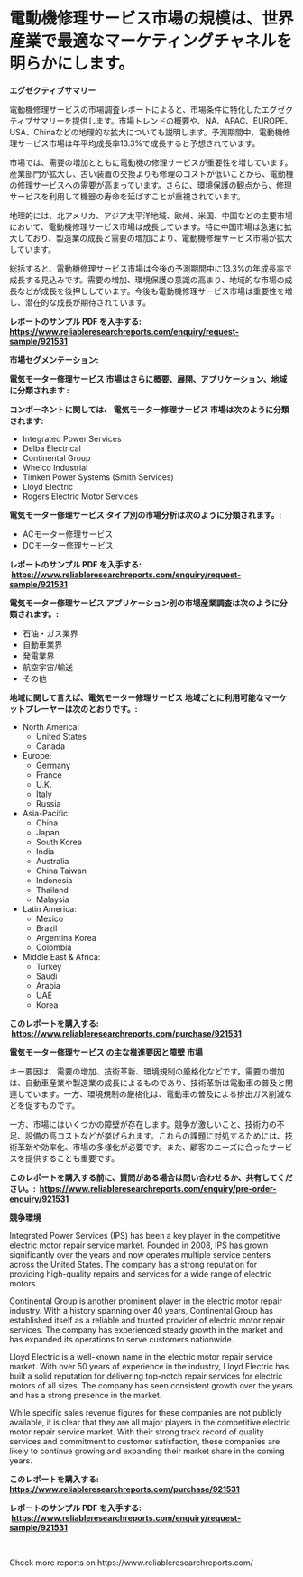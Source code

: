 <p><h1>電動機修理サービス市場の規模は、世界産業で最適なマーケティングチャネルを明らかにします。</h1></p><p><strong>エグゼクティブサマリー</strong></p>
<p><p>電動機修理サービスの市場調査レポートによると、市場条件に特化したエグゼクティブサマリーを提供します。市場トレンドの概要や、NA、APAC、EUROPE、USA、Chinaなどの地理的な拡大についても説明します。予測期間中、電動機修理サービス市場は年平均成長率13.3%で成長すると予想されています。</p><p>市場では、需要の増加とともに電動機の修理サービスが重要性を増しています。産業部門が拡大し、古い装置の交換よりも修理のコストが低いことから、電動機の修理サービスへの需要が高まっています。さらに、環境保護の観点から、修理サービスを利用して機器の寿命を延ばすことが重視されています。</p><p>地理的には、北アメリカ、アジア太平洋地域、欧州、米国、中国などの主要市場において、電動機修理サービス市場は成長しています。特に中国市場は急速に拡大しており、製造業の成長と需要の増加により、電動機修理サービス市場が拡大しています。</p><p>総括すると、電動機修理サービス市場は今後の予測期間中に13.3%の年成長率で成長する見込みです。需要の増加、環境保護の意識の高まり、地域的な市場の成長などが成長を後押ししています。今後も電動機修理サービス市場は重要性を増し、潜在的な成長が期待されています。</p></p>
<p><strong>レポートのサンプル PDF を入手する: <a href="https://www.reliableresearchreports.com/enquiry/request-sample/921531">https://www.reliableresearchreports.com/enquiry/request-sample/921531</a></strong></p>
<p><strong>市場セグメンテーション:</strong></p>
<p><strong> 電気モーター修理サービス 市場はさらに概要、展開、アプリケーション、地域に分類されます :</strong></p>
<p><strong>コンポーネントに関しては、 電気モーター修理サービス 市場は次のように分類されます: &nbsp;</strong></p>
<p><ul><li>Integrated Power Services</li><li>Delba Electrical</li><li>Continental Group</li><li>Whelco Industrial</li><li>Timken Power Systems (Smith Services)</li><li>Lloyd Electric</li><li>Rogers Electric Motor Services</li></ul></p>
<p><strong> 電気モーター修理サービス タイプ別の市場分析は次のように分類されます。:</strong></p>
<p><ul><li>ACモーター修理サービス</li><li>DCモーター修理サービス</li></ul></p>
<p><strong>レポートのサンプル PDF を入手する: &nbsp;<a href="https://www.reliableresearchreports.com/enquiry/request-sample/921531">https://www.reliableresearchreports.com/enquiry/request-sample/921531</a></strong></p>
<p><strong> 電気モーター修理サービス アプリケーション別の市場産業調査は次のように分類されます。:</strong></p>
<p><ul><li>石油・ガス業界</li><li>自動車業界</li><li>発電業界</li><li>航空宇宙/輸送</li><li>その他</li></ul></p>
<p><strong>地域に関して言えば、電気モーター修理サービス 地域ごとに利用可能なマーケットプレーヤーは次のとおりです。:</strong></p>
<p><ul>
    <li>
        North America:
        <ul>
            <li>United States</li>
            <li>Canada</li>
        </ul>
    </li>
    <li>
        Europe:
        <ul>
            <li>Germany</li>
            <li>France</li>
            <li>U.K.</li>
            <li>Italy</li>
            <li>Russia</li>
        </ul>
    </li>
    <li>
        Asia-Pacific:
        <ul>
            <li>China</li>
            <li>Japan</li>
            <li>South Korea</li>
            <li>India</li>
            <li>Australia</li>
            <li>China Taiwan</li>
            <li>Indonesia</li>
            <li>Thailand</li>
            <li>Malaysia</li>
        </ul>
    </li>
    <li>
        Latin America:
        <ul>
            <li>Mexico</li>
            <li>Brazil</li>
            <li>Argentina Korea</li>
            <li>Colombia</li>
        </ul>
    </li>
    <li>
        Middle East & Africa:
        <ul>
            <li>Turkey</li>
            <li>Saudi</li>
            <li>Arabia</li>
            <li>UAE</li>
            <li>Korea</li>
        </ul>
    </li>
    </ul></p>
<p><strong>このレポートを購入する: &nbsp;<a href="https://www.reliableresearchreports.com/purchase/921531">https://www.reliableresearchreports.com/purchase/921531</a></strong></p>
<p><strong>電気モーター修理サービス の主な推進要因と障壁 市場</strong></p>
<p><p>キー要因は、需要の増加、技術革新、環境規制の厳格化などです。需要の増加は、自動車産業や製造業の成長によるものであり、技術革新は電動車の普及と関連しています。一方、環境規制の厳格化は、電動車の普及による排出ガス削減などを促すものです。</p><p>一方、市場にはいくつかの障壁が存在します。競争が激しいこと、技術力の不足、設備の高コストなどが挙げられます。これらの課題に対処するためには、技術革新や効率化、市場の多様化が必要です。また、顧客のニーズに合ったサービスを提供することも重要です。</p></p>
<p><strong>このレポートを購入する前に、質問がある場合は問い合わせるか、共有してください。:&nbsp; <a href="https://www.reliableresearchreports.com/enquiry/pre-order-enquiry/921531">https://www.reliableresearchreports.com/enquiry/pre-order-enquiry/921531</a></strong></p>
<p><strong>競争環境</strong></p>
<p><p>Integrated Power Services (IPS) has been a key player in the competitive electric motor repair service market. Founded in 2008, IPS has grown significantly over the years and now operates multiple service centers across the United States. The company has a strong reputation for providing high-quality repairs and services for a wide range of electric motors.</p><p>Continental Group is another prominent player in the electric motor repair industry. With a history spanning over 40 years, Continental Group has established itself as a reliable and trusted provider of electric motor repair services. The company has experienced steady growth in the market and has expanded its operations to serve customers nationwide.</p><p>Lloyd Electric is a well-known name in the electric motor repair service market. With over 50 years of experience in the industry, Lloyd Electric has built a solid reputation for delivering top-notch repair services for electric motors of all sizes. The company has seen consistent growth over the years and has a strong presence in the market.</p><p>While specific sales revenue figures for these companies are not publicly available, it is clear that they are all major players in the competitive electric motor repair service market. With their strong track record of quality services and commitment to customer satisfaction, these companies are likely to continue growing and expanding their market share in the coming years.</p></p>
<p><strong>このレポートを購入する: &nbsp; <a href="https://www.reliableresearchreports.com/purchase/921531">https://www.reliableresearchreports.com/purchase/921531</a></strong></p>
<p><strong>レポートのサンプル PDF を入手する: &nbsp;<a href="https://www.reliableresearchreports.com/enquiry/request-sample/921531">https://www.reliableresearchreports.com/enquiry/request-sample/921531</a></strong><strong></strong></p>
<p>&nbsp;</p>
<p>Check more reports on https://www.reliableresearchreports.com/</p>